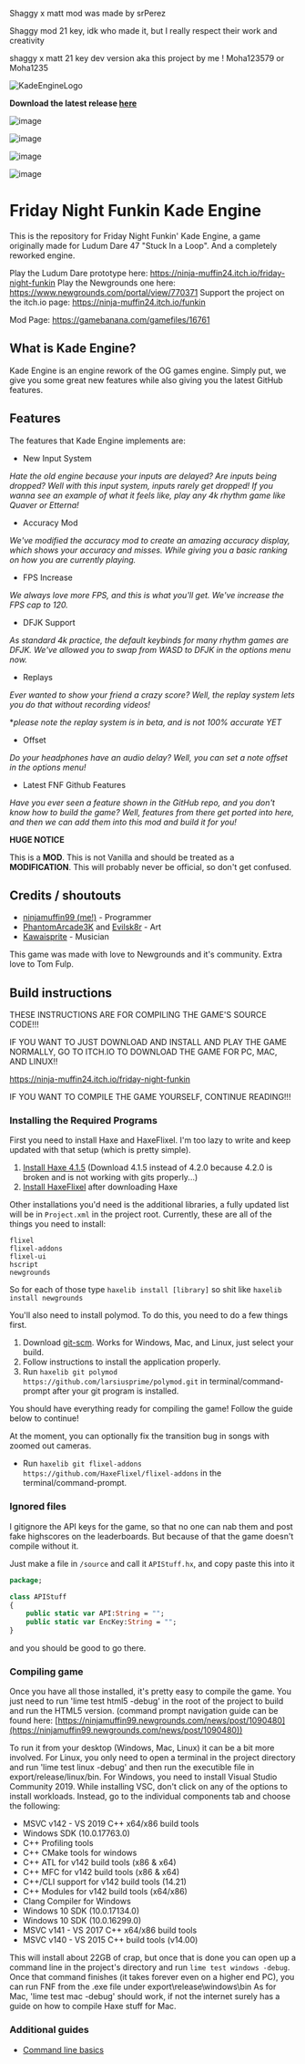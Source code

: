 Shaggy x matt mod was made by srPerez 

Shaggy mod 21 key, idk who made it, but I really respect their work and creativity

shaggy x matt 21 key dev version aka this project by me ! Moha123579 or Moha1235


![KadeEngineLogo](https://user-images.githubusercontent.com/26305836/110529589-4b4eb600-80ce-11eb-9c44-e899118b0bf0.png)

**Download the latest release [here](https://github.com/KadeDev/Kade-Engine/releases/latest)**

![image](https://user-images.githubusercontent.com/26305836/110532077-3c1d3780-80d1-11eb-8348-0e63d5c0f4f1.png)

![image](https://user-images.githubusercontent.com/26305836/110532103-450e0900-80d1-11eb-857e-d8ea1a1b8d7e.png)

![image](https://user-images.githubusercontent.com/26305836/110532136-51926180-80d1-11eb-838f-1b4a1e49e1bd.png)

![image](https://user-images.githubusercontent.com/26305836/110532204-63740480-80d1-11eb-9641-bf5a641e6d77.png)


# Friday Night Funkin Kade Engine

This is the repository for Friday Night Funkin' Kade Engine, a game originally made for Ludum Dare 47 "Stuck In a Loop". And a completely reworked engine.

Play the Ludum Dare prototype here: https://ninja-muffin24.itch.io/friday-night-funkin
Play the Newgrounds one here: https://www.newgrounds.com/portal/view/770371
Support the project on the itch.io page: https://ninja-muffin24.itch.io/funkin

Mod Page: https://gamebanana.com/gamefiles/16761
	
## What is Kade Engine?

Kade Engine is an engine rework of the OG games engine. Simply put, we give you some great new features while also giving you the latest GitHub features.

## Features

The features that Kade Engine implements are:
- New Input System

*Hate the old engine because your inputs are delayed? Are inputs being dropped? Well with this input system, inputs rarely get dropped! If you wanna see an example of what it feels like, play any 4k rhythm game like Quaver or Etterna!*

- Accuracy Mod

*We've modified the accuracy mod to create an amazing accuracy display, which shows your accuracy and misses. While giving you a basic ranking on how you are currently playing.*

- FPS Increase

*We always love more FPS, and this is what you'll get. We've increase the FPS cap to 120.*

- DFJK Support

*As standard 4k practice, the default keybinds for many rhythm games are DFJK. We've allowed you to swap from WASD to DFJK in the options menu now.*

- Replays

*Ever wanted to show your friend a crazy score? Well, the replay system lets you do that without recording videos!*

**please note the replay system is in beta, and is not 100% accurate YET*

- Offset

*Do your headphones have an audio delay? Well, you can set a note offset in the options menu!*

- Latest FNF Github Features

*Have you ever seen a feature shown in the GitHub repo, and you don't know how to build the game? Well, features from there get ported into here, and then we can add them into this mod and build it for you!*

**HUGE NOTICE**

This is a **MOD**. This is not Vanilla and should be treated as a **MODIFICATION**. This will probably never be official, so don't get confused.

## Credits / shoutouts

- [ninjamuffin99 (me!)](https://twitter.com/ninja_muffin99) - Programmer
- [PhantomArcade3K](https://twitter.com/phantomarcade3k) and [Evilsk8r](https://twitter.com/evilsk8r) - Art
- [Kawaisprite](https://twitter.com/kawaisprite) - Musician

This game was made with love to Newgrounds and it's community. Extra love to Tom Fulp.

## Build instructions

THESE INSTRUCTIONS ARE FOR COMPILING THE GAME'S SOURCE CODE!!!

IF YOU WANT TO JUST DOWNLOAD AND INSTALL AND PLAY THE GAME NORMALLY, GO TO ITCH.IO TO DOWNLOAD THE GAME FOR PC, MAC, AND LINUX!!

https://ninja-muffin24.itch.io/friday-night-funkin

IF YOU WANT TO COMPILE THE GAME YOURSELF, CONTINUE READING!!!

### Installing the Required Programs

First you need to install Haxe and HaxeFlixel. I'm too lazy to write and keep updated with that setup (which is pretty simple). 
1. [Install Haxe 4.1.5](https://haxe.org/download/version/4.1.5/) (Download 4.1.5 instead of 4.2.0 because 4.2.0 is broken and is not working with gits properly...)
2. [Install HaxeFlixel](https://haxeflixel.com/documentation/install-haxeflixel/) after downloading Haxe

Other installations you'd need is the additional libraries, a fully updated list will be in `Project.xml` in the project root. Currently, these are all of the things you need to install:
```
flixel
flixel-addons
flixel-ui
hscript
newgrounds
```
So for each of those type `haxelib install [library]` so shit like `haxelib install newgrounds`

You'll also need to install polymod. To do this, you need to do a few things first.
1. Download [git-scm](https://git-scm.com/downloads). Works for Windows, Mac, and Linux, just select your build.
2. Follow instructions to install the application properly.
3. Run `haxelib git polymod https://github.com/larsiusprime/polymod.git` in terminal/command-prompt after your git program is installed.

You should have everything ready for compiling the game! Follow the guide below to continue!

At the moment, you can optionally fix the transition bug in songs with zoomed out cameras.
- Run `haxelib git flixel-addons https://github.com/HaxeFlixel/flixel-addons` in the terminal/command-prompt.

### Ignored files

I gitignore the API keys for the game, so that no one can nab them and post fake highscores on the leaderboards. But because of that the game
doesn't compile without it.

Just make a file in `/source` and call it `APIStuff.hx`, and copy paste this into it

```haxe
package;

class APIStuff
{
	public static var API:String = "";
	public static var EncKey:String = "";
}

```

and you should be good to go there.

### Compiling game

Once you have all those installed, it's pretty easy to compile the game. You just need to run 'lime test html5 -debug' in the root of the project to build and run the HTML5 version. (command prompt navigation guide can be found here: [https://ninjamuffin99.newgrounds.com/news/post/1090480](https://ninjamuffin99.newgrounds.com/news/post/1090480))

To run it from your desktop (Windows, Mac, Linux) it can be a bit more involved. For Linux, you only need to open a terminal in the project directory and run 'lime test linux -debug' and then run the executible file in export/release/linux/bin. For Windows, you need to install Visual Studio Community 2019. While installing VSC, don't click on any of the options to install workloads. Instead, go to the individual components tab and choose the following:
* MSVC v142 - VS 2019 C++ x64/x86 build tools
* Windows SDK (10.0.17763.0)
* C++ Profiling tools
* C++ CMake tools for windows
* C++ ATL for v142 build tools (x86 & x64)
* C++ MFC for v142 build tools (x86 & x64)
* C++/CLI support for v142 build tools (14.21)
* C++ Modules for v142 build tools (x64/x86)
* Clang Compiler for Windows
* Windows 10 SDK (10.0.17134.0)
* Windows 10 SDK (10.0.16299.0)
* MSVC v141 - VS 2017 C++ x64/x86 build tools
* MSVC v140 - VS 2015 C++ build tools (v14.00)

This will install about 22GB of crap, but once that is done you can open up a command line in the project's directory and run `lime test windows -debug`. Once that command finishes (it takes forever even on a higher end PC), you can run FNF from the .exe file under export\release\windows\bin
As for Mac, 'lime test mac -debug' should work, if not the internet surely has a guide on how to compile Haxe stuff for Mac.

### Additional guides

- [Command line basics](https://ninjamuffin99.newgrounds.com/news/post/1090480)

